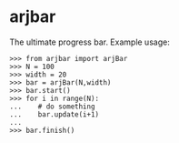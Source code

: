 # arjbar

The ultimate progress bar.
Example usage:

    >>> from arjbar import arjBar
    >>> N = 100
    >>> width = 20
    >>> bar = arjBar(N,width)
    >>> bar.start()
    >>> for i in range(N):
    ...    # do something
    ...    bar.update(i+1)
    ...
    >>> bar.finish()
